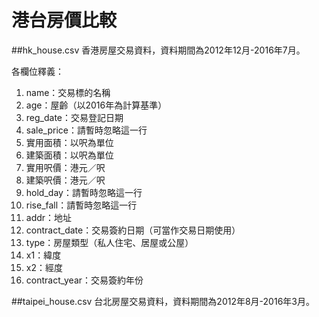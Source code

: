# 港台房價比較

##hk_house.csv
香港房屋交易資料，資料期間為2012年12月-2016年7月。

各欄位釋義：</br>
1. name：交易標的名稱</br>
2. age：屋齡（以2016年為計算基準）</br>
3. reg_date：交易登記日期</br>
4. sale_price：請暫時忽略這一行</br>
5. 實用面積：以呎為單位</br>
6. 建築面積：以呎為單位</br>
7. 實用呎價：港元／呎</br>
8. 建築呎價：港元／呎</br>
9. hold_day：請暫時忽略這一行</br>
10. rise_fall：請暫時忽略這一行</br>
11. addr：地址</br>
12. contract_date：交易簽約日期（可當作交易日期使用）</br>
13. type：房屋類型（私人住宅、居屋或公屋）</br>
14. x1：緯度</br>
15. x2：經度</br>
16. contract_year：交易簽約年份</br>


##taipei_house.csv
台北房屋交易資料，資料期間為2012年8月-2016年3月。
